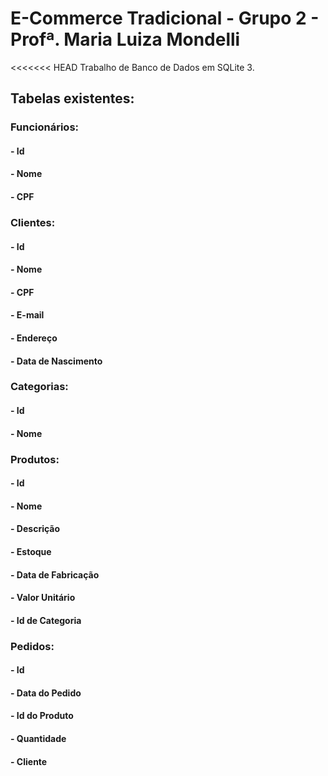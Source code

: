 # E-Commerce Tradicional - Grupo 2 - Profª. Maria Luiza Mondelli

<<<<<<< HEAD
Trabalho de Banco de Dados em SQLite 3.

## Tabelas existentes:

### Funcionários:
#### - Id
#### - Nome
#### - CPF

### Clientes:
#### - Id
#### - Nome 
#### - CPF 
#### - E-mail 
#### - Endereço 
#### - Data de Nascimento 

### Categorias:
#### - Id
#### - Nome

### Produtos:
#### - Id
#### - Nome
#### - Descrição
#### - Estoque
#### - Data de Fabricação
#### - Valor Unitário
#### - Id de Categoria

### Pedidos:
#### - Id
#### - Data do Pedido
#### - Id do Produto
#### - Quantidade
#### - Cliente 
